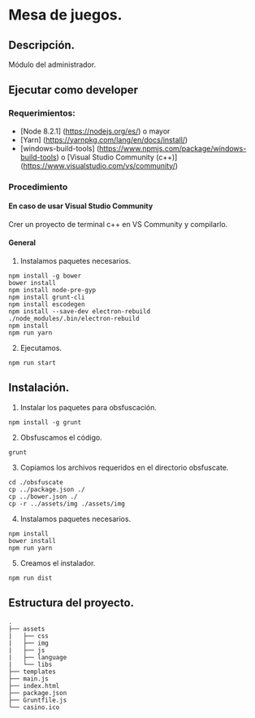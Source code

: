 # Mesa de juegos.

## Descripción.
Módulo del administrador.
## Ejecutar como developer
### Requerimientos: 
* [Node 8.2.1] (https://nodejs.org/es/) o mayor
* [Yarn] (https://yarnpkg.com/lang/en/docs/install/) 
* [windows-build-tools] (https://www.npmjs.com/package/windows-build-tools)
o [Visual Studio Community (c++)] (https://www.visualstudio.com/vs/community/)

### Procedimiento

#### En caso de usar Visual Studio Community

Crer un proyecto de terminal c++ en VS Community y compilarlo.

#### General

1. Instalamos paquetes necesarios.

```
npm install -g bower
bower install
npm install node-pre-gyp
npm install grunt-cli
npm install escodegen
npm install --save-dev electron-rebuild
./node_modules/.bin/electron-rebuild
npm install
npm run yarn
```

2. Ejecutamos.
```
npm run start
```


## Instalación.
1. Instalar los paquetes para obsfuscación.
```
npm install -g grunt
```
2. Obsfuscamos el código.
```
grunt
```
3. Copiamos los archivos requeridos en el directorio obsfuscate.
```
cd ./obsfuscate
cp ../package.json ./
cp ../bower.json ./
cp -r ../assets/img ./assets/img
```
4. Instalamos paquetes necesarios.
```
npm install
bower install
npm run yarn
```

5. Creamos el instalador.
```
npm run dist
```

## Estructura del proyecto.
```
.
├── assets           
|   ├── css
|   ├── img
|   ├── js
|   ├── language
|   └── libs
├── templates
├── main.js
├── index.html
├── package.json
├── Gruntfile.js
└── casino.ico

```